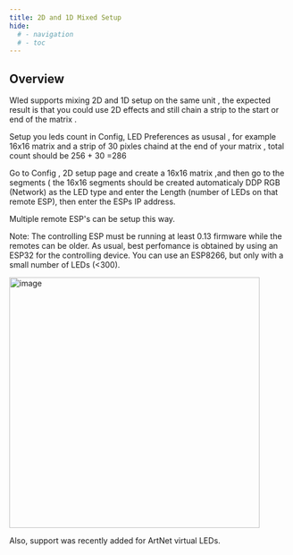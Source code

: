 ```yaml
---
title: 2D and 1D Mixed Setup
hide:
  # - navigation
  # - toc
---
```


## Overview

Wled supports mixing 2D and 1D setup on the same unit , the expected result is that you could use 2D effects and still chain a strip to the start or end of the matrix .

Setup you leds count in  Config, LED Preferences as ususal , for example 16x16 matrix and a strip of 30 pixles chaind at the end of your matrix  , total count should be 256 + 30 =286 

Go to  Config , 2D setup page and create a 16x16 matrix ,and then go to the segments ( the 16x16 segments should be created automaticaly 
DDP RGB (Network) as the LED type and enter the Length (number of LEDs on that remote ESP), then enter the ESPs IP address.

Multiple remote ESP's can be setup this way.

Note: The controlling ESP must be running at least 0.13 firmware while the remotes can be older. As usual, best perfomance is obtained by using an ESP32 for the controlling device. You can use an ESP8266, but only with a small number of LEDs (<300).

<img width="448" alt="image" src="https://user-images.githubusercontent.com/91013628/214262598-e7ce0907-ccad-4370-9d02-918efd20577c.png">

Also, support was recently added for ArtNet virtual LEDs.
